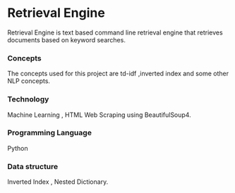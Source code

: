 # Retrieval Engine
Retrieval Engine is text based command line retrieval engine that retrieves documents based on keyword searches.
### Concepts
The concepts used for this project are  td-idf ,inverted index and some other NLP concepts.

### Technology
Machine Learning , HTML Web Scraping using BeautifulSoup4.

### Programming Language
Python

### Data structure
Inverted Index , Nested Dictionary.
